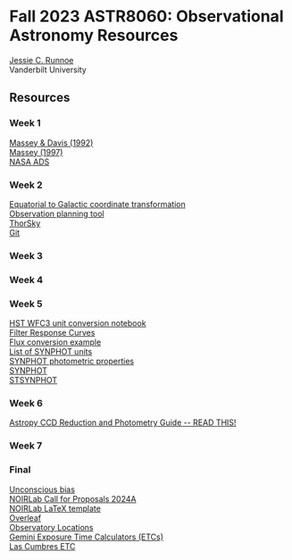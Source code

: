 # Fall 2023 ASTR8060: Observational Astronomy Resources

[Jessie C. Runnoe](http://astro.phy.vanderbilt.edu/~runnojc1/) <br>
Vanderbilt University <br>

## Resources 

### Week 1
[Massey & Davis (1992)](./docs/masseydavis92_guide_to_stellar_ccd_photometry_iraf.pdf) <br>
[Massey (1997)](./docs/massey97_guide_to_ccd_reductions_iraf.pdf) <br>
[NASA ADS](https://ui.adsabs.harvard.edu/) <br>

### Week 2
[Equatorial to Galactic coordinate transformation](./docs/leinert98_coordinates.pdf) <br>
[Observation planning tool](http://catserver.ing.iac.es/staralt/index.php) <br>
[ThorSky](https://github.com/jrthorstensen/thorsky) <br>
[Git](https://git-scm.com/downloads/) <br>

### Week 3

### Week 4

### Week 5
[HST WFC3 unit conversion notebook](https://github.com/spacetelescope/WFC3Library/blob/master/notebooks/flux_conversion_tool/flux_conversion_tool.ipynb) <br>
[Filter Response Curves](http://svo2.cab.inta-csic.es/theory/fps/) <br>
[Flux conversion example](http://stsdas.stsci.edu/astropy_synphot/synphot/units.html) <br>
[List of SYNPHOT units](https://synphot.readthedocs.io/en/latest/synphot/units.html) <br>
[SYNPHOT photometric properties](https://synphot.readthedocs.io/en/latest/synphot/formulae.html) <br>
[SYNPHOT](https://synphot.readthedocs.io/en/latest/) <br>
[STSYNPHOT](https://stsynphot.readthedocs.io/en/latest/) <br>

### Week 6
[Astropy CCD Reduction and Photometry Guide -- READ THIS!](https://github.com/astropy/ccd-reduction-and-photometry-guide/tree/main) <br>

### Week 7

### Final
[Unconscious bias](https://ui.adsabs.harvard.edu/abs/2019BAAS...51g..41A/abstract) <br>
[NOIRLab Call for Proposals 2024A](https://noirlab.edu/science/observing-noirlab/proposals/call-for-proposals) <br>
[NOIRLab LaTeX template](https://noirlab.edu/science/observing-noirlab/proposals/attachment/standard-template) <br>
[Overleaf](https://www.overleaf.com/) <br>
[Observatory Locations](https://www.google.com/maps/d/u/0/edit?mid=1BMzRO1puXoGhZV7L0NCe6Qu2wXo4y6oW&ll=-0.16413101145116826%2C0&z=2) <br>
[Gemini Exposure Time Calculators (ETCs)](https://www.gemini.edu/instrumentation/gmos/exposure-time-estimation) <br>
[Las Cumbres ETC](https://exposure-time-calculator.lco.global/) <br>
